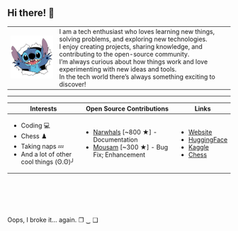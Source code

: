 ## Hi there! 👋

<table>
  <tr>
    <td>
      <img src="stitch.png" alt="Image" width="200">
    </td>
    <td>
       I am a tech enthusiast who loves learning new things, solving problems, and exploring new technologies.<br>
       I enjoy creating projects, sharing knowledge, and contributing to the open-source community.<br>
       I’m always curious about how things work and love experimenting with new ideas and tools.<br>
       In the tech world there’s always something exciting to discover!
    </td>
  </tr>
</table>

---

| **Interests**                                | **Open Source Contributions**              | **Links**                                     |
|----------------------------------------------|--------------------------------------------|-----------------------------------------------|
| <ul><li>Coding :computer:</li><li>Chess ♟️</li><li>Taking naps 💤</li><li>And a lot of other cool things (ʘ.ʘ)╯</li></ul> | <ul><li>[Narwhals](https://github.com/narwhals-dev/narwhals) [~800 ★] - Documentation</li><li>[Mousam](https://github.com/amit9838/mousam) [~300 ★] - Bug Fix; Enhancement</li></ul> | <ul><li>[Website](https://georgescutelnicu.github.io)</li><li>[HuggingFace](https://huggingface.co/georgescutelnicu)</li><li>[Kaggle](https://www.kaggle.com/georgescutelnicu/code)</li><li>[Chess](https://lichess.org/@/George_Scutelnicu)</li></ul> |

<br>
<br>
<br>
<br>

Oops, I broke it... again. ❐ ‿ ❑
